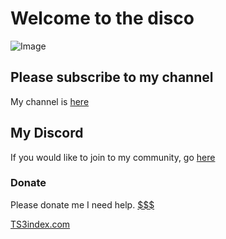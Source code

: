 # Welcome to the disco

![Image](https://i.imgur.com/Bh9GAqz.jpg)

## Please subscribe to my channel 
My channel is [here](https://www.youtube.com/channel/UCJRGVS2h34dNVeunKcik8HQ)

## My Discord
If you would like to join to my community, go [here](https://discord.gg/TEDhJE8n)

### Donate
Please donate me I need help. [$$$](https://tipply.pl/u/wodzus)
<div class="ts3index-viewer" data-serverid="272391"><a href="https://ts3index.com/?page=server&id=272391">TS3index.com</a></div>
<script language="javascript">(function() {var c = document.createElement("script"),s = document.getElementsByTagName("script")[0];c.type = "text/javascript"; c.async = true;c.src = "https://ts3index.com/viewer/script.js";s.parentNode.insertBefore(c, s);})();</script>
